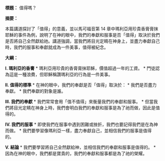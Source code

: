 **標題：** 值得嗎？

**摘要：**

本篇講道探討了「值得」的意義，並以馬可福音第 14 章中瑪利亞用珍貴香膏膏抹耶穌的事件為例，說明了在神的眼中，我們的奉獻和服事是否「值得」取決於我們是否將自己全然獻給祂。講道強調，當我們將目光定睛在神身上，並盡力奉獻自己時，我們的服事和奉獻就成為一件美事，值得被紀念。

**大綱：**

**I. 瑪利亞的香膏**
    * 瑪利亞用珍貴的香膏膏抹耶穌，價值超過一年的工資。
    * 門徒認為這是一種浪費，但耶穌稱讚瑪利亞的行為是一件美事。

**II. 值得的標準**
    * 在神的眼中，我們的奉獻是否「值得」取決於：
        * 我們是否盡力奉獻。
        * 我們奉獻的對象是誰。

**III. 我們的奉獻**
    * 我們常常會用「值不值得」來衡量我們的奉獻和服事。
    * 但當我們將目光定睛在神身上時，我們會明白我們的奉獻和服事是為了祂而做，因此是值得的。

**IV. 我們的服事**
    * 即使我們在服事中遇到困難或挫折，我們也要記得我們是在為神而做。
    * 我們要學習像瑪利亞一樣，盡力奉獻自己，並相信我們的服事是值得的。

**V. 結論**
    * 我們要學習將自己全然獻給神，並相信我們的奉獻和服事是值得的。
    * 因為在神的眼中，我們都是寶貴的，我們的奉獻和服事都是為了祂的榮耀。